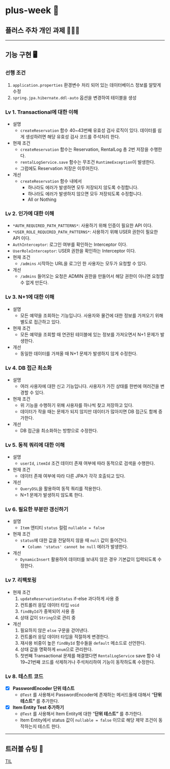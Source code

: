 # plus-week 📩
## 플러스 주차 개인 과제 🧑🏻‍💻
     
---------------
## 기능 구현 🖥
### 선행 조건

1. `application.properties` 환경변수 처리 되어 있는 데이터베이스 정보를 알맞게 수정
2. `spring.jpa.hibernate.ddl-auto` 옵션을 변경하여 테이블을 생성
   
     
### Lv 1. Transactional에 대한 이해

- 설명
    - `createReservation` 함수 40~43번째 유효성 검사 로직이 있다. 데이터를 쉽게 생성하려면 해당 유효성 검사 코드를 주석처리 한다.
- 현재 조건
    - `createReservation` 함수는 Reservation, RentalLog 총 2번 저장을 수행한다.
    - `rentalLogService.save` 함수는 무조건 `RuntimeException`이 발생한다.
    - 그럼에도 Reservation 저장은 이루어진다.
- 개선
    - `createReservation` 함수 내에서
        - 하나라도 에러가 발생하면 모두 저장되지 않도록 수정합니다.
        - 하나라도 에러가 발생하지 않으면 모두 저장되도록 수정합니다.
        - All or Nothing


### Lv 2. 인가에 대한 이해

- `*AUTH_REQUIRED_PATH_PATTERNS*`: 사용하기 위해 인증이 필요한 API 이다.
- `*USER_ROLE_REQUIRED_PATH_PATTERNS*`: 사용하기 위해 USER 권한이 필요한 API 이다.
- `AuthInterceptor`: 로그인 여부를 확인하는 Interceptor 이다.
- `UserRoleInterceptor`: USER 권한을 확인하는 Interceptor 이다.
- 현재 조건
    - `/admins` 시작하는 URL을 로그인 한 사용자는 모두가 요청할 수 있다.
- 개선
    - `/admins` 들어오는 요청은 ADMIN 권한을 만들어서 해당 권한이 아니면 요청할 수 없게 만든다.


### Lv 3. N+1에 대한 이해

- 설명
    - 모든 예약을 조회하는 기능입니다. 사용자와 물건에 대한 정보를 가져오기 위해 별도로 접근하고 있다.
- 현재 조건
    - 모든 예약을 조회할 때 연관된 테이블에 있는 정보를 가져오면서 N+1 문제가 발생한다.
- 개선
    - 동일한 데이터를 가져올 때 N+1 문제가 발생하지 않게 수정한다.


### Lv 4. DB 접근 최소화

- 설명
    - 여러 사용자에 대한 신고 기능입니다. 사용자가 가진 상태를 한번에 여러건을 변경할 수 있다.
- 현재 조건
    - 위 기능을 수행하기 위해 사용자를 하나씩 찾고 저장하고 있다.
    - 데이터가 작을 때는 문제가 되지 않지만 데이터가 많아지면 DB 접근도 함께 증가한다.
- 개선
    - DB 접근을 최소화하는 방향으로 수정한다.

    
### Lv 5. 동적 쿼리에 대한 이해

- 설명
    - `userId`, `itemId` 조건 데이터 존재 여부에 따라 동적으로 검색을 수행한다.
- 현재 조건
    - 데이터 존재 여부에 따라 다른 JPA가 각각 호출되고 있다.
- 개선
    - `QueryDSL`을 활용하여 동적 쿼리를 적용한다.
    - N+1 문제가 발생하지 않도록 한다.


### Lv 6. 필요한 부분만 갱신하기

- 설명
    - `Item` 엔티티 `status` 컬럼  `nullable = false`
- 현재 조건
    - `status`에 대한 값을 전달하지 않을 때 `null` 값이 들어간다.
        - `Column 'status' cannot be null` 에러가 발생한다.
- 개선
    - `DynamicInsert` 활용하여 데이터를 보내지 않은 경우 기본값이 입력되도록 수정한다.


### Lv 7. 리팩토링

- 현재 조건
    1. `updateReservationStatus` if-else 과다하게 사용 중
    2. 컨트롤러 응답 데이터 타입 `void`
    3. `findById`가 중복되어 사용 중
    4. 상태 값이 `String`으로 관리 중
- 개선
    1. 필요하지 않은 `else` 구문을 걷어낸다.
    2. 컨트롤러 응답 데이터 타입을 적절하게 변경한다.
    3. 재사용 비중이 높은 `findById` 함수들을 `default` 메소드로 선언한다.
    4. 상태 값을 명확하게 `enum`으로 관리한다.
    5. 첫번째 Transactional 문제를 해결했다면 `RentalLogService` save 함수 내 19~21번째 코드를 삭제하거나 주석처리하여 기능이 동작하도록 수정한다.
 

### Lv 8. 테스트 코드 

- [X]  **PasswordEncoder 단위 테스트**
    - `@Test` 를 사용해서 PasswordEncoder에 존재하는 메서드들에 대해서 “**단위 테스트”** 를 추가한다.
- [X]  **Item Entity Test 추가하기**
    - `@Test` 를 사용해서 Item Entity에 대한 “**단위 테스트”** 를 추가한다.
    - Item Entity에서 status 값이 `nullable = false` 이므로 해당 제약 조건이 동작하는지 테스트 한다.
     

------------
## 트러블 슈팅 🎯
[TIL](https://sooyeoneo.tistory.com/)
